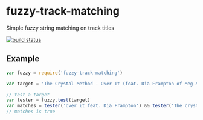 
# fuzzy-track-matching

Simple fuzzy string matching on track titles

[![build status](https://secure.travis-ci.org/jb55/fuzzy-track-matching.png)](http://travis-ci.org/jb55/fuzzy-track-matching)

## Example

```js
var fuzzy = require('fuzzy-track-matching')

var target = 'The Crystal Method - Over It (feat. Dia Frampton of Meg & Dia)'

// test a target
var tester = fuzzy.test(target)
var matches = tester('over it feat. Dia Frampton') && tester('The crystal method')
// matches is true
```

